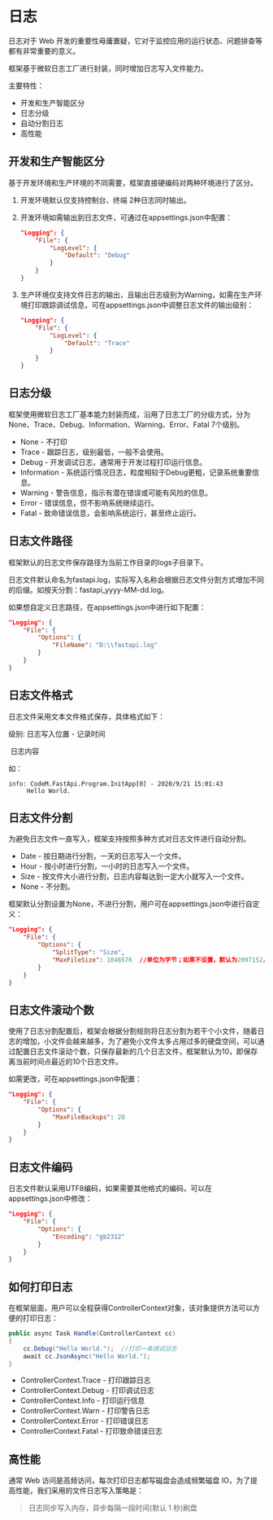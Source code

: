 # 日志

日志对于 Web 开发的重要性毋庸置疑，它对于监控应用的运行状态、问题排查等都有非常重要的意义。

框架基于微软日志工厂进行封装，同时增加日志写入文件能力。

主要特性：

- 开发和生产智能区分
- 日志分级
- 自动分割日志
- 高性能



## 开发和生产智能区分

基于开发环境和生产环境的不同需要，框架直接硬编码对两种环境进行了区分。

1. 开发环境默认仅支持控制台、终端 2种日志同时输出。

2. 开发环境如需输出到日志文件，可通过在appsettings.json中配置：

   ```json
   "Logging": {
       "File": {
           "LogLevel": {
               "Default": "Debug"
           }
       }
   }
   ```

3. 生产环境仅支持文件日志的输出，且输出日志级别为Warning，如需在生产环境打印跟踪调试信息，可在appsettings.json中调整日志文件的输出级别：

   ```json
   "Logging": {
       "File": {
           "LogLevel": {
               "Default": "Trace"
           }
       }
   }
   ```

   

## 日志分级

框架使用微软日志工厂基本能力封装而成，沿用了日志工厂的分级方式，分为None、Trace、Debug、Information、Warning、Error、Fatal 7个级别。

- None - 不打印
- Trace - 跟踪日志，级别最低，一般不会使用。
- Debug - 开发调试日志，通常用于开发过程打印运行信息。
- Information - 系统运行情况日志，粒度相较于Debug更粗，记录系统重要信息。
- Warning - 警告信息，指示有潜在错误或可能有风险的信息。
- Error - 错误信息，但不影响系统继续运行。
- Fatal - 致命错误信息，会影响系统运行，甚至终止运行。



## 日志文件路径

框架默认的日志文件保存路径为当前工作目录的logs子目录下。

日志文件默认命名为fastapi.log，实际写入名称会根据日志文件分割方式增加不同的后缀。如按天分割：fastapi_yyyy-MM-dd.log。

如果想自定义日志路径，在appsettings.json中进行如下配置：

```json
"Logging": {
    "File": {
        "Options": {
            "FileName": "D:\\fastapi.log"
        }
    }
}
```



## 日志文件格式

日志文件采用文本文件格式保存，具体格式如下：

级别: 日志写入位置 - 记录时间

​		 日志内容

如：

```
info: CodeM.FastApi.Program.InitApp[0] - 2020/9/21 15:01:43
     Hello World.
```



## 日志文件分割

为避免日志文件一直写入，框架支持按照多种方式对日志文件进行自动分割。

- Date - 按日期进行分割，一天的日志写入一个文件。
- Hour - 按小时进行分割，一小时的日志写入一个文件。
- Size - 按文件大小进行分割，日志内容每达到一定大小就写入一个文件。
- None - 不分割。



框架默认分割设置为None，不进行分割，用户可在appsettings.json中进行自定义：

```json
"Logging": {
    "File": {
        "Options": {
            "SplitType": "Size",
            "MaxFileSize": 1048576	//单位为字节；如果不设置，默认为2097152，即2M；其他分割类型无需设置该配置项。
        }
    }
}
```



## 日志文件滚动个数

使用了日志分割配置后，框架会根据分割规则将日志分割为若干个小文件，随着日志的增加，小文件会越来越多，为了避免小文件太多占用过多的硬盘空间，可以通过配置日志文件滚动个数，只保存最新的几个日志文件，框架默认为10，即保存离当前时间点最近的10个日志文件。

如需更改，可在appsettings.json中配置：

```json
"Logging": {
    "File": {
        "Options": {
            "MaxFileBackups": 20
        }
    }
}
```



## 日志文件编码

日志文件默认采用UTF8编码，如果需要其他格式的编码，可以在appsettings.json中修改：

```json
"Logging": {
    "File": {
        "Options": {
            "Encoding": "gb2312"
        }
    }
}
```



## 如何打印日志

在框架层面，用户可以全程获得ControllerContext对象，该对象提供方法可以方便的打印日志：

```c#
public async Task Handle(ControllerContext cc)
{
    cc.Debug("Hello World.");  //打印一条调试日志
    await cc.JsonAsync("Hello World.");
}
```

- ControllerContext.Trace - 打印跟踪日志
- ControllerContext.Debug - 打印调试日志
- ControllerContext.Info - 打印运行信息
- ControllerContext.Warn - 打印警告日志
- ControllerContext.Error - 打印错误日志
- ControllerContext.Fatal - 打印致命错误日志



## 高性能

通常 Web 访问是高频访问，每次打印日志都写磁盘会造成频繁磁盘 IO，为了提高性能，我们采用的文件日志写入策略是：

> 日志同步写入内存，异步每隔一段时间(默认 1 秒)刷盘